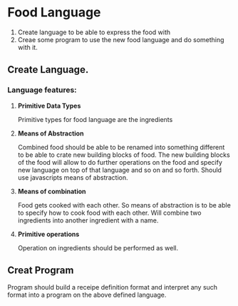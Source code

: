 # Food Language

1. Create language to be able to express the food with
2. Creae some program to use the new food language and do something with it.


## Create Language.


### Language features:

1. **Primitive Data Types**

   Primitive types for food language are the ingredients

2. **Means of Abstraction**

   Combined food should be able to be renamed into something different to be able to crate new building blocks of food. The new building blocks of the food will allow to do further operations on the food and specify new language on top of that language and so on and so forth.
   Should use javascripts means of abstraction.

3. **Means of combination**

   Food gets cooked with each other. So means of abstraction is to be able to specify how to cook food with each other.
   Will combine two ingredients into another ingredient with a name.

4. **Primitive operations**

   Operation on ingredients should be performed as well.


## Creat Program

Program should build a receipe definition format and interpret any such format into a program on the above defined language.
